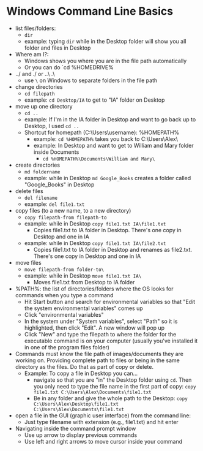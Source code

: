 # Windows Command Line Basics
- list files/folders: 
	- `dir`
	- example: typing `dir` while in the Desktop folder will show you all folder and files in Desktop
- Where am I?: 
	- Windows shows you where you are in the file path automatically
   	- Or you can do `cd %HOMEDRIVE%
 - ../ and ./ or ..\ .\
	- use `\` on Windows to separate folders in the file path
- change directories
	- `cd filepath`
	- example: `cd Desktop/IA` to get to "IA" folder on Desktop
- move up one directory
	- `cd ..`
	- example: If I'm in the IA folder in Desktop and want to go back up to Desktop, I used `cd ..`
   	- Shortcut for homepath (C:\Users\username): %HOMEPATH%
   	  	- example: `cd %HOMEPATH%` takes you back to C:\Users\Alex\
   	  	- example: In Desktop and want to get to William and Mary folder inside Documents
	  		- `cd %HOMEPATH%\Documents\William and Mary\`
- create directories
	- `md foldername`
	- example: while in Desktop `md Google_Books` creates a folder called "Google_Books" in Desktop
- delete files
	- `del filename`
	- example: `del file1.txt`
- copy files (to a new name, to a new directory)
	- `copy filepath-from filepath-to`
	- example: while in Desktop `copy file1.txt IA\file1.txt`
		- Copies file1.txt to IA folder in Desktop. There's one copy in Desktop and one in IA
	- example: while in Desktop `copy file1.txt IA\file2.txt`
		- Copies file1.txt to IA folder in Desktop and renames as file2.txt. There's one copy in Desktop and one in IA
- move files
	- `move filepath-from folder-to\`
	- example: while in Desktop `move file1.txt IA\`
		- Moves file1.txt from Desktop to IA folder
- %PATH%: the list of directories/folders where the OS looks for commands when you type a command
	- Hit Start button and search for environmental variables so that "Edit the system environmental variables" comes up
	- Click "environmental variables"
	- In the system under "System variables", select "Path" so it is highlighted, then click "Edit". A new window will pop up
	- Click "New" and type the filepath to where the folder for the executable command is on your computer (usually you've installed it in one of the program files folder)
- Commands must know the file path of images/documents they are working on. Providing complete path to files or being in the same directory as the files. Do that as part of copy or delete.
	- Example: To copy a file in Desktop you can...
		- navigate so that you are "in" the Desktop folder using `cd`. Then you only need to type the file name in the first part of copy: `copy file1.txt C:\Users\Alex\Documents\file1.txt`
		- Be in any folder and give the whole path to the Desktop: `copy C:\Users\Alex\Desktop\file1.txt C:\Users\Alex\Documents\file1.txt`
- open a file in the GUI (graphic user interface) from the command line: 
	- Just type filename with extension (e.g., file1.txt) and hit enter
- Navigating inside the command prompt window
	- Use up arrow to display previous commands
	- Use left and right arrows to move cursor inside your command
